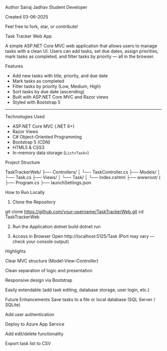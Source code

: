 Author
Sairaj Jadhav
Student Developer  

Created 03-06-2025

Feel free to fork, star, or contribute!

Task Tracker Web App

A simple ASP.NET Core MVC web application that allows users to manage tasks with a clean UI. Users can add tasks, set due dates, assign priorities, mark tasks as completed, and filter tasks by priority — all in the browser.


Features

-  Add new tasks with title, priority, and due date
-  Mark tasks as completed
-  Filter tasks by priority (Low, Medium, High)
-  Sort tasks by due date (ascending)
-  Built with ASP.NET Core MVC and Razor views
-  Styled with Bootstrap 5

---

Technologies Used

- ASP.NET Core MVC (.NET 6+)
- Razor Views
- C# Object-Oriented Programming
- Bootstrap 5 (CDN)
- HTML5 & CSS3
- In-memory data storage (`List<Task>`)



Project Structure

TaskTrackerWeb/
├── Controllers/
│ └── TaskController.cs
├── Models/
│ └── Task.cs
├── Views/
│ └── Task/
│ └── Index.cshtml
├── wwwroot/ (
├── Program.cs
├── launchSettings.json

How to Run Locally

1. Clone the Repository


git clone https://github.com/your-username/TaskTrackerWeb.git
cd TaskTrackerWeb

2. Run the Application
dotnet build
dotnet run

3. Access in Browser
Open http://localhost:5125/Task
(Port may vary — check your console output)

Highlights

Clear MVC structure (Model-View-Controller)

Clean separation of logic and presentation

Responsive design via Bootstrap

Easily extendable (add task editing, database storage, user login, etc.)

Future Enhancements
Save tasks to a file or local database (SQL Server / SQLite)

Add user authentication

Deploy to Azure App Service

Add edit/delete functionality

Export task list to CSV




 
